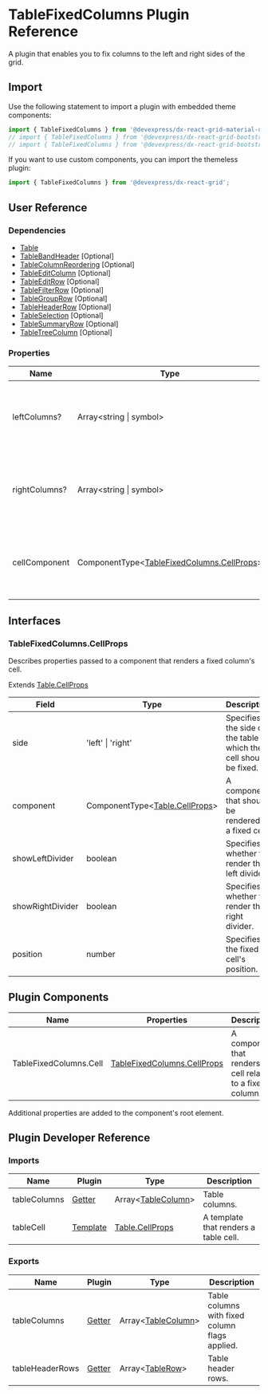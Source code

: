 # TableFixedColumns Plugin Reference

A plugin that enables you to fix columns to the left and right sides of the grid.

## Import

Use the following statement to import a plugin with embedded theme components:

```js
import { TableFixedColumns } from '@devexpress/dx-react-grid-material-ui';
// import { TableFixedColumns } from '@devexpress/dx-react-grid-bootstrap4';
// import { TableFixedColumns } from '@devexpress/dx-react-grid-bootstrap3';
```

If you want to use custom components, you can import the themeless plugin:

```js
import { TableFixedColumns } from '@devexpress/dx-react-grid';
```

## User Reference

### Dependencies

- [Table](table.md)
- [TableBandHeader](table-band-header.md) [Optional]
- [TableColumnReordering](table-column-reordering.md) [Optional]
- [TableEditColumn](table-edit-column.md) [Optional]
- [TableEditRow](table-edit-row.md) [Optional]
- [TableFilterRow](table-filter-row.md) [Optional]
- [TableGroupRow](table-group-row.md) [Optional]
- [TableHeaderRow](table-header-row.md) [Optional]
- [TableSelection](table-selection.md) [Optional]
- [TableSummaryRow](table-summary-row.md) [Optional]
- [TableTreeColumn](table-tree-column.md) [Optional]

### Properties

Name | Type | Default | Description
-----|------|---------|------------
leftColumns? | Array&lt;string &#124; symbol&gt; | [] | Specifies names and types of the columns to be fixed to the left grid's side.
rightColumns? | Array&lt;string &#124; symbol&gt; | [] | Specifies names and types of the columns to be fixed to the right grid's side.
cellComponent | ComponentType&lt;[TableFixedColumns.CellProps](#tablefixedcolumnscellprops)&gt; | | A component that renders a fixed column's cell.

## Interfaces

### TableFixedColumns.CellProps

Describes properties passed to a component that renders a fixed column's cell.

Extends [Table.CellProps](table.md#tablecellprops)

Field | Type | Description
------|------|------------
side | 'left' &#124; 'right' | Specifies the side of the table to which the cell should be fixed.
component | ComponentType&lt;[Table.CellProps](table.md#tablecellprops)&gt; | A component that should be rendered as a fixed cell.
showLeftDivider | boolean | Specifies whether to render the left divider.
showRightDivider | boolean | Specifies whether to render the right divider.
position | number | Specifies the fixed cell's position.

## Plugin Components

Name | Properties | Description
-----|------------|------------
TableFixedColumns.Cell  | [TableFixedColumns.CellProps](#tablefixedcolumnscellprops) | A component that renders a cell related to a fixed column.

Additional properties are added to the component's root element.

## Plugin Developer Reference

### Imports

Name | Plugin | Type | Description
-----|--------|------|------------
tableColumns | [Getter](../../../dx-react-core/docs/reference/getter.md) | Array&lt;[TableColumn](table.md#tablecolumn)&gt; | Table columns.
tableCell | [Template](../../../dx-react-core/docs/reference/template.md) | [Table.CellProps](table.md#tablecellprops) | A template that renders a table cell.

### Exports

Name | Plugin | Type | Description
-----|--------|------|------------
tableColumns | [Getter](../../../dx-react-core/docs/reference/getter.md) | Array&lt;[TableColumn](table.md#tablecolumn)&gt; | Table columns with fixed column flags applied.
tableHeaderRows | [Getter](../../../dx-react-core/docs/reference/getter.md) | Array&lt;[TableRow](table.md#tablerow)&gt; | Table header rows.
